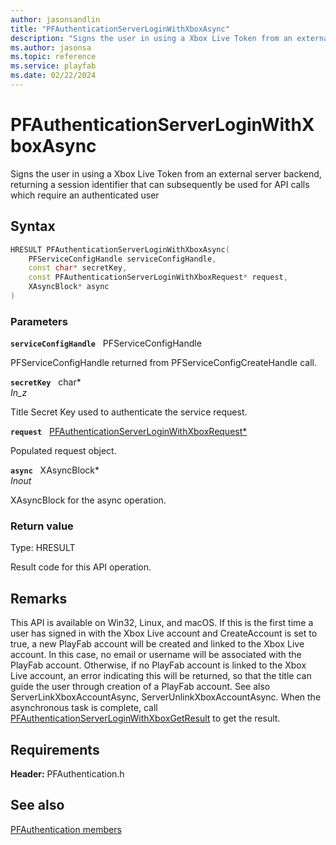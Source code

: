 ```yaml
---
author: jasonsandlin
title: "PFAuthenticationServerLoginWithXboxAsync"
description: "Signs the user in using a Xbox Live Token from an external server backend, returning a session identifier that can subsequently be used for API calls which require an authenticated user"
ms.author: jasonsa
ms.topic: reference
ms.service: playfab
ms.date: 02/22/2024
---
```


# PFAuthenticationServerLoginWithXboxAsync  

Signs the user in using a Xbox Live Token from an external server backend, returning a session identifier that can subsequently be used for API calls which require an authenticated user  

## Syntax  
  
```cpp
HRESULT PFAuthenticationServerLoginWithXboxAsync(  
    PFServiceConfigHandle serviceConfigHandle,  
    const char* secretKey,  
    const PFAuthenticationServerLoginWithXboxRequest* request,  
    XAsyncBlock* async  
)  
```  
  
### Parameters  
  
**`serviceConfigHandle`** &nbsp; PFServiceConfigHandle  
  
PFServiceConfigHandle returned from PFServiceConfigCreateHandle call.  
  
**`secretKey`** &nbsp; char*  
*_In_z_*  
  
Title Secret Key used to authenticate the service request.  
  
**`request`** &nbsp; [PFAuthenticationServerLoginWithXboxRequest*](../../pfauthenticationtypes/structs/pfauthenticationserverloginwithxboxrequest.md)  
  
Populated request object.  
  
**`async`** &nbsp; XAsyncBlock*  
*_Inout_*  
  
XAsyncBlock for the async operation.  
  
  
### Return value
Type: HRESULT
  
Result code for this API operation.
  
## Remarks  
  
This API is available on Win32, Linux, and macOS. If this is the first time a user has signed in with the Xbox Live account and CreateAccount is set to true, a new PlayFab account will be created and linked to the Xbox Live account. In this case, no email or username will be associated with the PlayFab account. Otherwise, if no PlayFab account is linked to the Xbox Live account, an error indicating this will be returned, so that the title can guide the user through creation of a PlayFab account. See also ServerLinkXboxAccountAsync, ServerUnlinkXboxAccountAsync. When the asynchronous task is complete, call [PFAuthenticationServerLoginWithXboxGetResult](pfauthenticationserverloginwithxboxgetresult.md) to get the result.
  
## Requirements  
  
**Header:** PFAuthentication.h
  
## See also  
[PFAuthentication members](../pfauthentication_members.md)  

  
  
